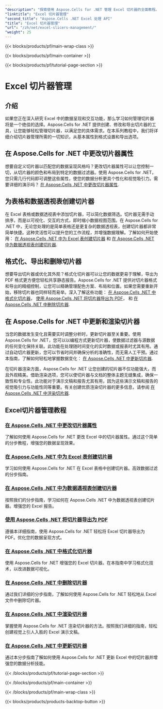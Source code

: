 ```yaml
---
"description": "探索使用 Aspose.Cells for .NET 管理 Excel 切片器的全面教程。学习如何轻松创建、更新、格式化和导出切片器。"
"linktitle": "Excel 切片器管理"
"second_title": "Aspose.Cells .NET Excel 处理 API"
"title": "Excel 切片器管理"
"url": "/zh/net/excel-slicers-management/"
"weight": 25
---
```


{{< blocks/products/pf/main-wrap-class >}}

{{< blocks/products/pf/main-container >}}

{{< blocks/products/pf/tutorial-page-section >}}

# Excel 切片器管理

## 介绍

如果您正在深入研究 Excel 中的数据呈现和交互功能，那么学习如何管理切片器将是一个绝佳的选择。Aspose.Cells for .NET 提供创建、修改和导出切片器的工具，让您能够轻松管理切片器，以满足您的具体需求。在本系列教程中，我们将详细介绍切片器管理所需的一切知识，从基本属性到格式设置和导出选项。

## 在 Aspose.Cells for .NET 中更改切片器属性
想要自定义切片器以匹配您的数据呈现风格吗？更改切片器属性可以让您控制一切，从切片器的颜色和布局到特定的数据过滤器。使用 Aspose.Cells for .NET，您只需几行代码即可调整这些属性，使您的数据分析更具个性化和视觉吸引力。需要详细的演示吗？ [在 Aspose.Cells .NET 中更改切片器属性](./change-slicer-properties/).

## 为表格和数据透视表创建切片器
在 Excel 表格或数据透视表中添加切片器，可以简化数据筛选。切片器无需手动排序，而是以可视化、交互的方式，即时缩小数据视图范围。在 Aspose.Cells for .NET 中，无论您处理的是简单表格还是更复杂的数据透视表，创建切片器都非常简单快捷。这种灵活性可以提升您的工作流程，并增强数据理解。了解如何开始使用： [在 Aspose.Cells .NET 中为 Excel 表创建切片器](./create-slicer-excel-table/) 和 [在 Aspose.Cells .NET 中为数据透视表创建切片器](./create-slicer-pivot-table/).

## 格式化、导出和删除切片器
想要导出切片器或优化其外观？格式化切片器可以让您的数据更易于理解，导出为 PDF 格式更方便您轻松共享静态报告。Aspose.Cells for .NET 提供对切片器格式和导出的精细控制，让您可以精确管理配色方案、布局和位置。如果您需要重新开始，移除切片器也同样轻而易举。深入了解这些功能： [在 Aspose.Cells .NET 中格式化切片器](./format-slicers/)， [使用 Aspose.Cells .NET 将切片器导出为 PDF](./export-slicer-to-pdf/)， 和 [在 Aspose.Cells .NET 中删除切片器](./remove-slicers/).

## 在 Aspose.Cells for .NET 中更新和渲染切片器

当您的数据发生变化且需要实时调整分析时，更新切片器至关重要。使用 Aspose.Cells for .NET，您可以以编程方式更新切片器，使数据过滤器与源数据的任何变化保持关联。此功能在处理随时间变化的实时数据或报表时尤其有用。通过自动切片器更新，您可以节省时间并确保分析的准确性，而无需人工干预。通过本指南，了解如何轻松地掌握数据变化： [在 Aspose.Cells .NET 中更新切片器](./update-slicers/).

在切片器渲染方面，Aspose.Cells for .NET 让您创建的切片器不仅功能强大，而且外观精美。借助渲染选项，您可以使切片器与文档的整体主题无缝集成，确保一致性和专业性。此功能对于演示文稿和报告尤其有用，因为这些演示文稿和报告的视觉吸引力与功能性同等重要。有关创建优质渲染切片器的更多信息，请参阅 [在 Aspose.Cells .NET 中渲染切片器](./render-slicers/).

## Excel切片器管理教程
### [在 Aspose.Cells .NET 中更改切片器属性](./change-slicer-properties/)
了解如何使用 Aspose.Cells for .NET 更改 Excel 中的切片器属性。通过这个简单的分步教程，增强您的数据呈现效果。
### [在 Aspose.Cells .NET 中为 Excel 表创建切片器](./create-slicer-excel-table/)
学习如何使用 Aspose.Cells for .NET 在 Excel 表格中创建切片器。高效数据过滤的分步指南。
### [在 Aspose.Cells .NET 中为数据透视表创建切片器](./create-slicer-pivot-table/)
按照我们的分步指南，学习如何在 Aspose.Cells .NET 中为数据透视表创建切片器。增强您的 Excel 报告。
### [使用 Aspose.Cells .NET 将切片器导出为 PDF](./export-slicer-to-pdf/)
遵循本详细指南，使用 Aspose.Cells for .NET 轻松将 Excel 切片器导出为 PDF。优化您的数据呈现方式。
### [在 Aspose.Cells .NET 中格式化切片器](./format-slicers/)
使用 Aspose.Cells for .NET 增强您的 Excel 切片器。在本指南中学习格式化技术，以改进数据可视化。
### [在 Aspose.Cells .NET 中删除切片器](./remove-slicers/)
通过我们详细的分步指南，了解如何使用 Aspose.Cells for .NET 轻松地从 Excel 文件中删除切片器。
### [在 Aspose.Cells .NET 中渲染切片器](./render-slicers/)
掌握使用 Aspose.Cells for .NET 渲染切片器的方法。按照我们详细的指南，轻松创建视觉上引人入胜的 Excel 演示文稿。
### [在 Aspose.Cells .NET 中更新切片器](./update-slicers/)
通过本分步指南了解如何使用 Aspose.Cells for .NET 更新 Excel 中的切片器并增强您的数据分析技能。

{{< /blocks/products/pf/tutorial-page-section >}}

{{< /blocks/products/pf/main-container >}}

{{< /blocks/products/pf/main-wrap-class >}}

{{< blocks/products/products-backtop-button >}}